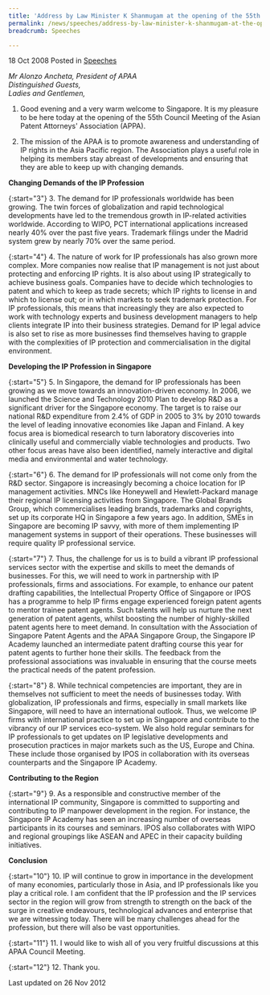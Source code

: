 ```yaml
---
title: 'Address by Law Minister K Shanmugam at the opening of the 55th Council Meeting of the Asian Patent Attorney''s Association'
permalink: /news/speeches/address-by-law-minister-k-shanmugam-at-the-opening-of-the-55th-council-meeting-of-the-asian-patent/
breadcrumb: Speeches

---
```



18 Oct 2008 Posted in [Speeches](/news/speeches)

*Mr Alonzo Ancheta, President of APAA*  
*Distinguished Guests,*  
*Ladies and Gentlemen,*  

1. Good evening and a very warm welcome to Singapore. It is my pleasure to be here today at the opening of the 55th Council Meeting of the Asian Patent Attorneys' Association (APPA).

2. The mission of the APAA is to promote awareness and understanding of IP rights in the Asia Pacific region. The Association plays a useful role in helping its members stay abreast of developments and ensuring that they are able to keep up with changing demands.

**Changing Demands of the IP Profession**

{:start="3"}
3. The demand for IP professionals worldwide has been growing. The twin forces of globalization and rapid technological developments have led to the tremendous growth in IP-related activities worldwide. According to WIPO, PCT international applications increased nearly 40% over the past five years. 
Trademark filings under the Madrid system grew by nearly 70% over the same period. 

{:start="4"}
4. The nature of work for IP professionals has also grown more complex. More companies now realise that IP management is not just about protecting and enforcing IP rights. It is also about using IP strategically to achieve business goals. Companies have to decide which technologies to patent and which to keep as trade secrets; which IP rights to license in and which to license out; or in which markets to seek trademark protection. For IP professionals, this means that increasingly they are also expected to work with technology experts and business development managers to help clients integrate IP into their business strategies. Demand for IP legal advice is also set to rise as more businesses find themselves having to grapple with the complexities of IP protection and commercialisation in the digital environment.

**Developing the IP Profession in Singapore**

{:start="5"}
5. In Singapore, the demand for IP professionals has been growing as we move towards an innovation-driven economy. In 2006, we launched the Science and Technology 2010 Plan to develop R&D as a significant driver for the Singapore economy. The target is to raise our national R&D expenditure from 2.4% of GDP in 2005 to 3% by 2010 towards the level of leading innovative economies like Japan and Finland. A key focus area is biomedical research to turn laboratory discoveries into clinically useful and commercially viable technologies and products. Two other focus areas have also been identified, namely interactive and digital media and environmental and water technology.

{:start="6"}
6. The demand for IP professionals will not come only from the R&D sector. Singapore is increasingly becoming a choice location for IP management activities. MNCs like Honeywell and Hewlett-Packard manage their regional IP licensing activities from Singapore. The Global Brands Group, which commercialises leading brands, trademarks and copyrights, set up its corporate HQ in Singapore a few years ago. In addition, SMEs in Singapore are becoming IP savvy, with more of them implementing IP management systems in support of their operations. These businesses will require quality IP professional service.

{:start="7"}
7. Thus, the challenge for us is to build a vibrant IP professional services sector with the expertise and skills to meet the demands of businesses. For this, we will need to work in partnership with IP professionals, firms and associations. For example, to enhance our patent drafting capabilities, the Intellectual Property Office of Singapore or IPOS has a programme to help IP firms engage experienced foreign patent agents to mentor trainee patent agents. Such talents will help us nurture the next generation of patent agents, whilst boosting the number of highly-skilled patent agents here to meet demand. In consultation with the Association of Singapore Patent Agents and the APAA Singapore Group, the Singapore IP Academy launched an intermediate patent drafting course this year for patent agents to further hone their skills. The feedback from the professional associations was invaluable in ensuring that the course meets the practical needs of the patent profession.

{:start="8"}
8. While technical competencies are important, they are in themselves not sufficient to meet the needs of businesses today. With globalization, IP professionals and firms, especially in small markets like Singapore, will need to have an international outlook. Thus, we welcome IP firms with international practice to set up in Singapore and contribute to the vibrancy of our IP services eco-system. We also hold regular seminars for IP professionals to get updates on IP legislative developments and prosecution practices in major markets such as the US, Europe and China. These include those organised by IPOS in collaboration with its overseas counterparts and the Singapore IP Academy.

**Contributing to the Region**

{:start="9"}
9. As a responsible and constructive member of the international IP community, Singapore is committed to supporting and contributing to IP manpower development in the region. For instance, the Singapore IP Academy has seen an increasing number of overseas participants in its courses and seminars. IPOS also collaborates with WIPO and regional groupings like ASEAN and APEC in their capacity building initiatives.

**Conclusion**

{:start="10"}
10. IP will continue to grow in importance in the development of many economies, particularly those in Asia, and IP professionals like you play a critical role. I am confident that the IP profession and the IP services sector in the region will grow from strength to strength on the back of the surge in creative endeavours, technological advances and enterprise that we are witnessing today. There will be many challenges ahead for the profession, but there will also be vast opportunities.


{:start="11"}
11. I would like to wish all of you very fruitful discussions at this APAA Council Meeting. 

{:start="12"}
12. Thank you.


<p class="right-side-updated">Last updated on 26 Nov 2012</p>
